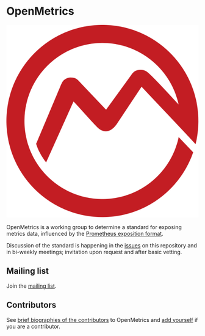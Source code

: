 # OpenMetrics

![](images/logo/logo.svg)

OpenMetrics is a working group to determine a standard for exposing metrics
data, influenced by the [Prometheus exposition
format](https://prometheus.io/docs/instrumenting/exposition_formats/).

Discussion of the standard is happening in the
[issues](https://github.com/RichiH/OpenMetrics/issues) on this repository and in bi-weekly meetings; invitation upon request and after basic vetting.

## Mailing list

Join the [mailing list](https://groups.google.com/forum/m/#!forum/openmetrics).

## Contributors

See [brief biographies of the
contributors](https://github.com/RichiH/OpenMetrics/blob/master/CONTRIBUTORS.md)
to OpenMetrics and [add
yourself](https://github.com/RichiH/OpenMetrics/edit/master/CONTRIBUTORS.md) if
you are a contributor.
